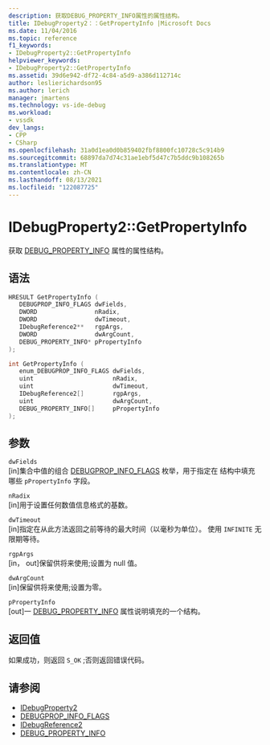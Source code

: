 ```yaml
---
description: 获取DEBUG_PROPERTY_INFO属性的属性结构。
title: IDebugProperty2：：GetPropertyInfo |Microsoft Docs
ms.date: 11/04/2016
ms.topic: reference
f1_keywords:
- IDebugProperty2::GetPropertyInfo
helpviewer_keywords:
- IDebugProperty2::GetPropertyInfo
ms.assetid: 39d6e942-df72-4c84-a5d9-a386d112714c
author: leslierichardson95
ms.author: lerich
manager: jmartens
ms.technology: vs-ide-debug
ms.workload:
- vssdk
dev_langs:
- CPP
- CSharp
ms.openlocfilehash: 31a0d1ea0d0b859402fbf8800fc10728c5c914b9
ms.sourcegitcommit: 68897da7d74c31ae1ebf5d47c7b5ddc9b108265b
ms.translationtype: MT
ms.contentlocale: zh-CN
ms.lasthandoff: 08/13/2021
ms.locfileid: "122087725"
---
```

# <a name="idebugproperty2getpropertyinfo"></a>IDebugProperty2::GetPropertyInfo
获取 [DEBUG_PROPERTY_INFO](../../../extensibility/debugger/reference/debug-property-info.md) 属性的属性结构。

## <a name="syntax"></a>语法

```cpp
HRESULT GetPropertyInfo ( 
   DEBUGPROP_INFO_FLAGS dwFields,
   DWORD                nRadix,
   DWORD                dwTimeout,
   IDebugReference2**   rgpArgs,
   DWORD                dwArgCount,
   DEBUG_PROPERTY_INFO* pPropertyInfo
);
```

```cpp
int GetPropertyInfo ( 
   enum_DEBUGPROP_INFO_FLAGS dwFields,
   uint                      nRadix,
   uint                      dwTimeout,
   IDebugReference2[]        rgpArgs,
   uint                      dwArgCount,
   DEBUG_PROPERTY_INFO[]     pPropertyInfo
);
```

## <a name="parameters"></a>参数
`dwFields`\
[in]集合中值的组合 [DEBUGPROP_INFO_FLAGS](../../../extensibility/debugger/reference/debugprop-info-flags.md) 枚举，用于指定在 结构中填充哪些 `pPropertyInfo` 字段。

`nRadix`\
[in]用于设置任何数值信息格式的基数。

`dwTimeout`\
[in]指定在从此方法返回之前等待的最大时间（以毫秒为单位）。 使用 `INFINITE` 无限期等待。

`rgpArgs`\
[in， out]保留供将来使用;设置为 null 值。

`dwArgCount`\
[in]保留供将来使用;设置为零。

`pPropertyInfo`\
[out]一 [DEBUG_PROPERTY_INFO](../../../extensibility/debugger/reference/debug-property-info.md) 属性说明填充的一个结构。

## <a name="return-value"></a>返回值
 如果成功，则返回 `S_OK` ;否则返回错误代码。

## <a name="see-also"></a>请参阅
- [IDebugProperty2](../../../extensibility/debugger/reference/idebugproperty2.md)
- [DEBUGPROP_INFO_FLAGS](../../../extensibility/debugger/reference/debugprop-info-flags.md)
- [IDebugReference2](../../../extensibility/debugger/reference/idebugreference2.md)
- [DEBUG_PROPERTY_INFO](../../../extensibility/debugger/reference/debug-property-info.md)
